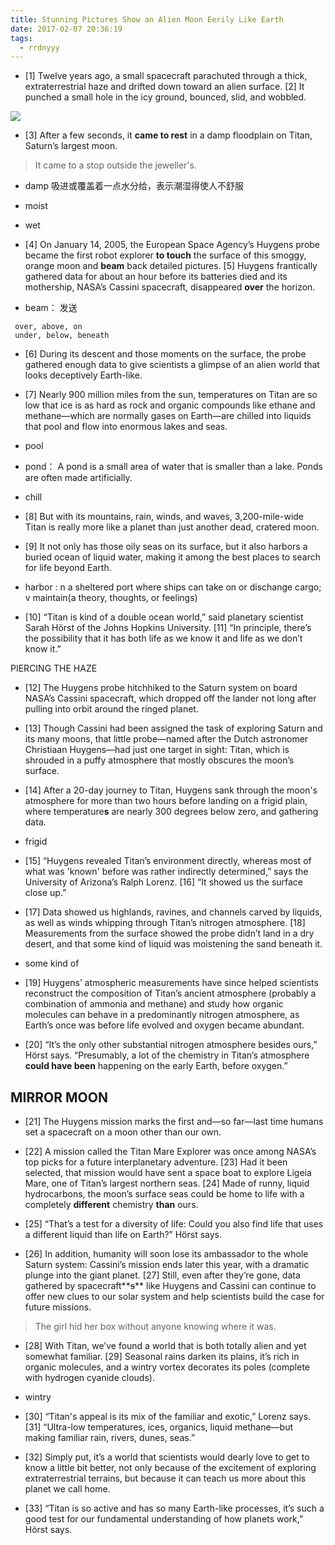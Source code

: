 ```yaml
---
title: Stunning Pictures Show an Alien Moon Eerily Like Earth
date: 2017-02-07 20:36:19
tags:
  - rrdnyyy
---
```


- [1] Twelve years ago, a small spacecraft parachuted through a thick, extraterrestrial haze and drifted down toward an alien surface. [2] It punched a small hole in the icy ground, bounced, slid, and wobbled.

<!-- more -->
![](http://cdn.rrdnyyy.com/files/images/ttyyy/37/titan-moon.jpg)

- [3] After a few seconds, it **came to rest** in a damp floodplain on Titan, Saturn’s largest moon.

> It came to a stop outside the jeweller's.

- damp 吸进或覆盖着一点水分给，表示潮湿得使人不舒服
- moist
- wet


- [4] On January 14, 2005, the European Space Agency’s Huygens probe became the first robot explorer **to touch** the surface of this smoggy, orange moon and **beam** back detailed pictures. [5] Huygens frantically gathered data for about an hour before its batteries died and its mothership, NASA’s Cassini spacecraft, disappeared **over** the horizon.

- beam： 发送

```
 over, above, on
 under, below, beneath
```

- [6] During its descent and those moments on the surface, the probe gathered enough data to give scientists a glimpse of an alien world that looks deceptively Earth-like.

- [7] Nearly 900 million miles from the sun, temperatures on Titan are so low that ice is as hard as rock and organic compounds like ethane and methane—which are normally gases on Earth—are chilled into liquids that pool and flow into enormous lakes and seas.

- pool
- pond： A pond is a small area of water that is smaller than a lake. Ponds are often made artificially.
- chill


- [8] But with its mountains, rain, winds, and waves, 3,200-mile-wide Titan is really more like a planet than just another dead, cratered moon.

- [9] It not only has those oily seas on its surface, but it also harbors a buried ocean of liquid water, making it among the best places to search for life beyond Earth.

- harbor : n a sheltered port where ships can take on or dischange cargo; v maintain(a theory, thoughts, or feelings)


- [10] “Titan is kind of a double ocean world,” said planetary scientist Sarah Hörst of the Johns Hopkins University. [11] “In principle, there’s the possibility that it has both life as we know it and life as we don’t know it.”

PIERCING THE HAZE

- [12] The Huygens probe hitchhiked to the Saturn system on board NASA’s Cassini spacecraft, which dropped off the lander not long after pulling into orbit around the ringed planet.

- [13] Though Cassini had been assigned the task of exploring Saturn and its many moons, that little probe—named after the Dutch astronomer Christiaan Huygens—had just one target in sight: Titan, which is shrouded in a puffy atmosphere that mostly obscures the moon’s surface.

- [14] After a 20-day journey to Titan, Huygens sank through the moon's atmosphere for more than two hours before landing on a frigid plain, where temperature**s** are nearly 300 degrees below zero, and gathering data.

- frigid


- [15] “Huygens revealed Titan’s environment directly, whereas most of what was 'known' before was rather indirectly determined,” says the University of Arizona’s Ralph Lorenz. [16] “It showed us the surface close up.”

- [17] Data showed us highlands, ravines, and channels carved by liquids, as well as winds whipping through Titan’s nitrogen atmosphere. [18] Measurements from the surface showed the probe didn’t land in a dry desert, and that some kind of liquid was moistening the sand beneath it.

- some kind of


- [19] Huygens’ atmospheric measurements have since helped scientists reconstruct the composition of Titan’s ancient atmosphere (probably a combination of ammonia and methane) and study how organic molecules can behave in a predominantly nitrogen atmosphere, as Earth’s once was before life evolved and oxygen became abundant.

- [20] “It’s the only other substantial nitrogen atmosphere besides ours,” Hörst says. “Presumably, a lot of the chemistry in Titan’s atmosphere **could have been** happening on the early Earth, before oxygen.”

## MIRROR MOON

- [21] The Huygens mission marks the first and—so far—last time humans set a spacecraft on a moon other than our own.

- [22] A mission called the Titan Mare Explorer was once among NASA’s top picks for a future interplanetary adventure. [23] Had it been selected, that mission would have sent a space boat to explore Ligeia Mare, one of Titan’s largest northern seas. [24] Made of runny, liquid hydrocarbons, the moon’s surface seas could be home to life with a completely **different** chemistry **than** ours.

- [25] “That’s a test for a diversity of life: Could you also find life that uses a different liquid than life on Earth?” Hörst says.

- [26] In addition, humanity will soon lose its ambassador to the whole Saturn system: Cassini’s mission ends later this year, with a dramatic plunge into the giant planet. [27] Still, even after they’re gone, data gathered by spacecraft**~~s~~** like Huygens and Cassini can continue to offer new clues to our solar system and help scientists build the case for future missions.

>The girl hid her box without anyone knowing where it was.


- [28] With Titan, we’ve found a world that is both totally alien and yet somewhat familiar. [29] Seasonal rains darken its plains, it’s rich in organic molecules, and a wintry vortex decorates its poles (complete with hydrogen cyanide clouds).

- wintry


- [30] “Titan's appeal is its mix of the familiar and exotic,” Lorenz says. [31] “Ultra-low temperatures, ices, organics, liquid methane—but making familiar rain, rivers, dunes, seas.”


- [32] Simply put, it’s a world that scientists would dearly love to get to know a little bit better, not only because of the excitement of exploring extraterrestrial terrains, but because it can teach us more about this planet we call home.

- [33] “Titan is so active and has so many Earth-like processes, it’s such a good test for our fundamental understanding of how planets work,” Hörst says.
